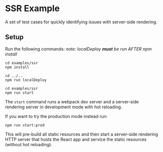 # SSR Example

A set of test cases for quickly identifying issues with server-side rendering.

## Setup

Run the following commands:
_note: localDeploy **must** be run AFTER npm install_

```
cd examples/ssr
npm install

cd ../..
npm run localDeploy

cd examples/ssr
npm run start
```

The `start` command runs a webpack dev server and a server-side rendering server in development mode with hot reloading.


If you want to try the production mode instead run:

```
npm run start:prod
```

This will pre-build all static resources and then start a server-side rendering HTTP server that hosts the React app and service the static resources (without hot reloading).
